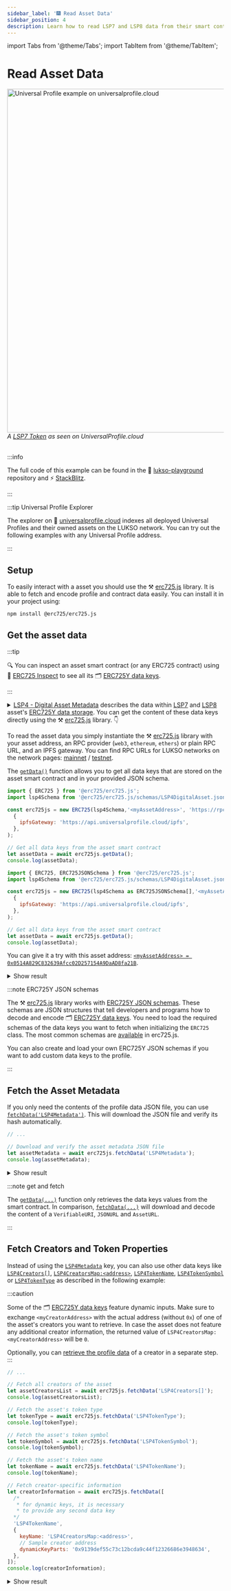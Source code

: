 ```yaml
---
sidebar_label: '🎆 Read Asset Data'
sidebar_position: 4
description: Learn how to read LSP7 and LSP8 data from their smart contracts.
---
```


import Tabs from '@theme/Tabs';
import TabItem from '@theme/TabItem';

# Read Asset Data

<div style={{textAlign: 'center', color: 'grey'}}>
  <img
    src={require('/img/learn/asset_view.png').default}
    alt="Universal Profile example on universalprofile.cloud"
    width="800"
  />
<br/>
<i>A <a href="https://wallet.universalprofile.cloud/asset/0x0514A829C832639Afcc02D257154A9DaAD8fa21B?network=testnet">LSP7 Token</a> as seen on UniversalProfile.cloud</i>
<br /><br />
</div>

:::info

The full code of this example can be found in the 👾 [lukso-playground](https://github.com/lukso-network/lukso-playground/blob/main/fetch-asset) repository and ⚡️ [StackBlitz](https://stackblitz.com/github/lukso-network/lukso-playground?file=fetch-asset%2Fget-data-keys.js).

:::

:::tip Universal Profile Explorer

The explorer on 🔮 [universalprofile.cloud](https://universalprofile.cloud/) indexes all deployed Universal Profiles and their owned assets on the LUKSO network. You can try out the following examples with any Universal Profile address.

:::

## Setup

To easily interact with a asset you should use the ⚒️ [erc725.js](https://npmjs.com/package/@erc725/erc725.js) library. It is able to fetch and encode profile and contract data easily. You can install it in your project using:

```shell
npm install @erc725/erc725.js
```

## Get the asset data

:::tip

🔍 You can inspect an asset smart contract (or any ERC725 contract) using 🔎 [ERC725 Inspect](https://erc725-inspect.lukso.tech/inspector) to see all its 🗂️ [ERC725Y data keys](../../standards/lsp-background/erc725#erc725y-generic-data-keyvalue-store).

:::

<details>
<summary>
<a href="../../standards/tokens/LSP4-Digital-Asset-Metadata.md">LSP4 - Digital Asset Metadata</a> describes the data within <a href="../../standards/tokens/LSP7-Digital-Asset.md">LSP7</a> and <a href="../../standards/tokens/LSP8-Identifiable-Digital-Asset.md">LSP8</a> asset's <a href="../../standards/lsp-background/erc725#erc725y-generic-data-keyvalue-store">ERC725Y data storage</a>. You can get the content of these data keys directly using the ⚒️ <a href="../../tools/erc725js/classes/ERC725#getdata"> erc725.js</a>  library. 👇
</summary>

<div>

- `SupportedStandards:LSP4DigitalAsset` verifies that the ERC725Y contract contains [LSP4DigitalAsset](../../standards/tokens/LSP4-Digital-Asset-Metadata.md) data keys
- `LSP4Metadata` contains the JSON file with asset descriptions and images
- `LSP4Creators[]` contains an array of all creators of the asset
- `LSP4CreatorsMap:<address>` contains a mapping of creator-specific information
- `LSP4TokenType` displays the asset's token type as number
- `LSP4TokenSymbol` displays the string of the asset's symbol
- `LSP4TokenName` displays the string of the asset's name

</div>
</details>

To read the asset data you simply instantiate the ⚒️ [erc725.js](https://www.npmjs.com/package/@erc725/erc725.js) library with your asset address, an RPC provider (`web3`, `ethereum`, `ethers`) or plain RPC URL, and an IPFS gateway. You can find RPC URLs for LUKSO networks on the network pages: [mainnet](../../networks/mainnet/parameters.md) / [testnet](../../networks/testnet/parameters.md).

The [`getData()`](../../tools/erc725js/classes/ERC725.md#getdata) function allows you to get all data keys that are stored on the asset smart contract and in your provided JSON schema.

<Tabs>  
  <TabItem value="javascript" label="JavaScript">

<!-- prettier-ignore-start -->

```js
import { ERC725 } from '@erc725/erc725.js';
import lsp4Schema from '@erc725/erc725.js/schemas/LSP4DigitalAsset.json';

const erc725js = new ERC725(lsp4Schema,'<myAssetAddress>', 'https://rpc.testnet.lukso.gateway.fm',
  {
    ipfsGateway: 'https://api.universalprofile.cloud/ipfs',
  },
);

// Get all data keys from the asset smart contract
let assetData = await erc725js.getData();
console.log(assetData);
```

<!-- prettier-ignore-end -->

  </TabItem>
    <TabItem value="typescript" label="TypeScript">

<!-- prettier-ignore-start -->

```js
import { ERC725, ERC725JSONSchema } from '@erc725/erc725.js';
import lsp4Schema from '@erc725/erc725.js/schemas/LSP4DigitalAsset.json';

const erc725js = new ERC725(lsp4Schema as ERC725JSONSchema[],'<myAssetAddress>', 'https://rpc.testnet.lukso.gateway.fm',
  {
    ipfsGateway: 'https://api.universalprofile.cloud/ipfs',
  },
);

// Get all data keys from the asset smart contract
let assetData = await erc725js.getData();
console.log(assetData);
```

<!-- prettier-ignore-end -->

  </TabItem>
</Tabs>

You can give it a try with this asset address: [`<myAssetAddress> = 0x0514A829C832639Afcc02D257154A9DaAD8fa21B`](https://wallet.universalprofile.cloud/asset/0x0514A829C832639Afcc02D257154A9DaAD8fa21B?network=testnet).

<details>
    <summary>Show result</summary>

```js
[
  {
    key: '0xeafec4d89fa9619884b60000a4d96624a38f7ac2d8d9a604ecf07c12c77e480c',
    name: 'SupportedStandards:LSP4DigitalAsset',
    value: '0xa4d96624',
  },
  {
    key: '0xdeba1e292f8ba88238e10ab3c7f88bd4be4fac56cad5194b6ecceaf653468af1',
    name: 'LSP4TokenName',
    value: 'upturn: MINT PASS [UPT0001]',
  },
  {
    key: '0x2f0a68ab07768e01943a599e73362a0e17a63a72e94dd2e384d2c1d4db932756',
    name: 'LSP4TokenSymbol',
    value: 'UPT',
  },
  {
    key: '0xe0261fa95db2eb3b5439bd033cda66d56b96f92f243a8228fd87550ed7bdfdb3',
    name: 'LSP4TokenType',
    value: null,
  },
  {
    key: '0x9afb95cacc9f95858ec44aa8c3b685511002e30ae54415823f406128b85b238e',
    name: 'LSP4Metadata',
    value: {
      verification: [Object],
      url: 'ipfs://bafkreib6caqoas2x7m2phq2kyknhxncxrbz76t2gjhltefldmkynlupdzy',
    },
  },
  {
    key: '0x114bd03b3a46d48759680d81ebb2b414fda7d030a7105a851867accf1c2352e7',
    name: 'LSP4Creators[]',
    value: [],
  },
];
```

</details>

:::note ERC725Y JSON schemas

The ⚒️ [erc725.js](https://npmjs.com/package/@erc725/erc725.js) library works with [ERC725Y JSON schemas](../../standards/generic-standards/lsp2-json-schema). These schemas are JSON structures that tell developers and programs how to decode and encode 🗂️ [ERC725Y data keys](../../standards/lsp-background/erc725#erc725y-generic-data-keyvalue-store). You need to load the required schemas of the data keys you want to fetch when initializing the `ERC725` class. The most common schemas are [available](../../tools/erc725js/schemas.md) in erc725.js.

You can also create and load your own ERC725Y JSON schemas if you want to add custom data keys to the profile.

:::

## Fetch the Asset Metadata

If you only need the contents of the profile data JSON file, you can use [`fetchData('LSP4Metadata')`](../../tools/erc725js/classes/ERC725.md#fetchdata). This will download the JSON file and verify its hash automatically.

```js
// ...

// Download and verify the asset metadata JSON file
let assetMetadata = await erc725js.fetchData('LSP4Metadata');
console.log(assetMetadata);
```

<details>
    <summary>Show result</summary>

```js
{
  "key": "0x9afb95cacc9f95858ec44aa8c3b685511002e30ae54415823f406128b85b238e",
  "name": "LSP4Metadata",
  "value": {
    "LSP4Metadata": {
      "description": "A MINT PASS enables 1x Token Deployment using the upturn protocol",
      "links": [
        {
          "title": "upturnOS",
          "url": "https://upturn.live"
        }
      ],
      "icon": [
        {
          "width": 1600,
          "height": 1584,
          "url": "ipfs://bafybeieyp4gvgprefvd6exm4sdbehkzlu2rmh57ferp3tmfb2oihfg6tp4",
          "verification": {
            "method": "keccak256(bytes)",
            "data": "0x996302e00ef0226f12d44c029fb2c82290f31e2209013cd5c0502840f8e57d0e"
          }
        }
      ],
      "backgroundImage": [
        {
          "width": 1920,
          "height": 1080,
          "url": "ipfs://bafybeiediqal3fvzlmu5c4kc2kei2irq5rggi5hkmqecvefcdiaeg2bgbu",
          "verification": {
            "method": "keccak256(bytes)",
            "data": "0xf80f3cfd9f905186fb30bcbd77c4111e4afe5fba75c678928e7fc2452f74cbc1"
          }
        }
      ],
      "assets": [
        {
          "url": "ipfs://bafkreibxq4lrx5s4q5lag5wsw7pivugcfkb4ync4y23wjgy4brbusi7tsy",
          "fileType": "image/png",
          "verification": {
            "method": "keccak256(bytes)",
            "data": "0x4ec65a52385593b134770e5612cfcb54c0a77aba2121964e0b27ba037cf4eea6"
          }
        }
      ],
      "images": [
        [
          {
            "width": 1440,
            "height": 1440,
            "url": "ipfs://bafkreibxq4lrx5s4q5lag5wsw7pivugcfkb4ync4y23wjgy4brbusi7tsy",
            "verification": {
              "method": "keccak256(bytes)",
              "data": "0x4ec65a52385593b134770e5612cfcb54c0a77aba2121964e0b27ba037cf4eea6"
            }
          }
        ]
      ]
    }
  }
}
```

</details>

:::note get and fetch

The [`getData(...)`](../../tools/erc725js/classes/ERC725#getdata) function only retrieves the data keys values from the smart contract. In comparison, [`fetchData(...)`](../../tools/erc725js/classes/ERC725#fetchdata) will download and decode the content of a `VerifiableURI`, `JSONURL` and `AssetURL`.

:::

## Fetch Creators and Token Properties

Instead of using the [`LSP4Metadata`](../../standards/tokens/LSP4-Digital-Asset-Metadata.md) key, you can also use other data keys like [`LSP4Creators[]`](../../standards/tokens/LSP4-Digital-Asset-Metadata.md#lsp4creators), [`LSP4CreatorsMap:<address>`](../../standards/tokens/LSP4-Digital-Asset-Metadata.md#lsp4creators), [`LSP4TokenName`](../../standards/tokens/LSP4-Digital-Asset-Metadata.md#lsp4tokenname), [`LSP4TokenSymbol`](../../standards/tokens/LSP4-Digital-Asset-Metadata.md#lsp4tokensymbol) or [`LSP4TokenType`](../../standards/tokens/LSP4-Digital-Asset-Metadata.md#lsp4tokentype) as described in the following example:

:::caution

Some of the 🗂️ [ERC725Y data keys](../../standards/lsp-background/erc725#erc725y-generic-data-keyvalue-store) feature dynamic inputs. Make sure to exchange `<myCreatorAddress>` with the actual address (without `0x`) of one of the asset's creators you want to retrieve. In case the asset does not feature any additional creator information, the returned value of `LSP4CreatorsMap:<myCreatorAddress>` will be `0`.

Optionally, you can [retrieve the profile data](./read-profile-data.md) of a creator in a separate step.
:::

<!-- prettier-ignore-start -->

```js
// ...

// Fetch all creators of the asset
let assetCreatorsList = await erc725js.fetchData('LSP4Creators[]');
console.log(assetCreatorsList);

// Fetch the asset's token type
let tokenType = await erc725js.fetchData('LSP4TokenType');
console.log(tokenType);

// Fetch the asset's token symbol
let tokenSymbol = await erc725js.fetchData('LSP4TokenSymbol');
console.log(tokenSymbol);

// Fetch the asset's token name
let tokenName = await erc725js.fetchData('LSP4TokenName');
console.log(tokenName);

// Fetch creator-specific information
let creatorInformation = await erc725js.fetchData([
  /* 
   * for dynamic keys, it is necessary 
   * to provide any second data key
  */ 
  'LSP4TokenName',
  {
    keyName: 'LSP4CreatorsMap:<address>',
    // Sample creator address
    dynamicKeyParts: '0x9139def55c73c12bcda9c44f12326686e3948634',
  },
]);
console.log(creatorInformation);
```

<!-- prettier-ignore-end -->

<details>
    <summary>Show result</summary>

```js
// Creator List (empty, no creators set)
{
  key: '0x114bd03b3a46d48759680d81ebb2b414fda7d030a7105a851867accf1c2352e7',
  name: 'LSP4Creators[]',
  value: []
}

// Token Type (not defined)
{
  key: '0xe0261fa95db2eb3b5439bd033cda66d56b96f92f243a8228fd87550ed7bdfdb3',
  name: 'LSP4TokenType',
  value: null
}

// Token Symbol (UPT)
{
  key: '0x2f0a68ab07768e01943a599e73362a0e17a63a72e94dd2e384d2c1d4db932756',
  name: 'LSP4TokenSymbol',
  value: 'UPT'
}

// Token Name (upturn: MINT PASS [UPT0001])
{
  key: '0xdeba1e292f8ba88238e10ab3c7f88bd4be4fac56cad5194b6ecceaf653468af1',
  name: 'LSP4TokenName',
  value: 'upturn: MINT PASS [UPT0001]'
}

// Dynamic Creator Map Retrieval
[
  // Additional ERC725 data key
  {
    key: '0xdeba1e292f8ba88238e10ab3c7f88bd4be4fac56cad5194b6ecceaf653468af1',
    name: 'LSP4TokenName',
    value: 'upturn: MINT PASS [UPT0001]'
  },
  /*
   * Creator Map for 0x9..8634 (empty, no data set)
   * Key Format: '0x6de85eaf5d982b4e5da00000<myCreatorAddress>'
   * Name Format: 'LSP4CreatorsMap:<myCreatorAddress>'
  */
  {
    key: '0x6de85eaf5d982b4e5da000009139def55c73c12bcda9c44f12326686e3948634',
    name: 'LSP4CreatorsMap:9139def55c73c12bcda9c44f12326686e3948634',
    value: []
  }
]
```

</details>
